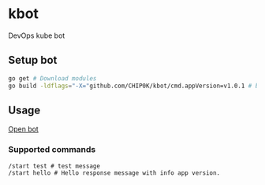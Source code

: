 # kbot

DevOps kube bot

## Setup bot

```bash
go get # Download modules
go build -ldflags="-X="github.com/CHIP0K/kbot/cmd.appVersion=v1.0.1 # build app
```

## Usage

[Open bot](https://t.me/ChipK_bot)

### Supported commands

```text
/start test # test message
/start hello # Hello response message with info app version.
```
